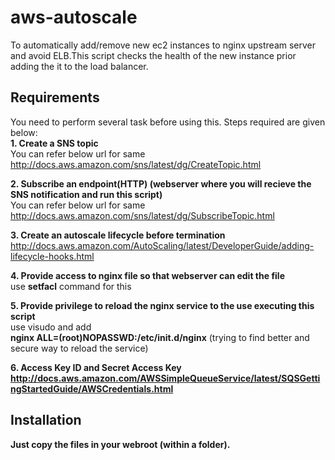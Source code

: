 # aws-autoscale
To automatically add/remove new ec2 instances to nginx upstream server and avoid ELB.This script checks the health of the new instance prior adding the it to the load balancer.

<h2>Requirements</h2>

You need to perform several task before using this. Steps required are given below:<br/>
<strong>1. Create a SNS topic</strong><br/>
    You can refer below url for same <br/>
      http://docs.aws.amazon.com/sns/latest/dg/CreateTopic.html<br/>

<strong>2. Subscribe an endpoint(HTTP) (webserver where you will recieve the SNS notification and run this script)</strong><br/>
    You can refer below url for same <br/>
      http://docs.aws.amazon.com/sns/latest/dg/SubscribeTopic.html</br>

<strong>3. Create an autoscale lifecycle before termination</strong><br/>
    http://docs.aws.amazon.com/AutoScaling/latest/DeveloperGuide/adding-lifecycle-hooks.html<br/>

<strong>4. Provide access to nginx file so that webserver can edit the file</strong><br/>
    use <strong>setfacl</strong> command for this<br/>
    
<strong>5. Provide privilege to reload the nginx service to the use executing this script</strong><br/>
    use visudo and add <br>
      <strong>nginx ALL=(root)NOPASSWD:/etc/init.d/nginx</strong> (trying to find better and secure way to reload the service)</br>

<strong>6. Access Key ID and Secret Access Key<strong></br>
    http://docs.aws.amazon.com/AWSSimpleQueueService/latest/SQSGettingStartedGuide/AWSCredentials.html</br>


<h2>Installation</h2>

Just copy the files in your webroot (within a folder).

